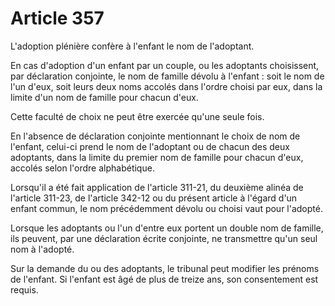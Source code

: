 # Article 357

L'adoption plénière confère à l'enfant le nom de l'adoptant.

En cas d'adoption d'un enfant par un couple, ou les adoptants choisissent, par déclaration conjointe, le nom de famille dévolu à l'enfant : soit le nom de l'un d'eux, soit leurs deux noms accolés dans l'ordre choisi par eux, dans la limite d'un nom de famille pour chacun d'eux.

Cette faculté de choix ne peut être exercée qu'une seule fois.

En l'absence de déclaration conjointe mentionnant le choix de nom de l'enfant, celui-ci prend le nom de l'adoptant ou de chacun des deux adoptants, dans la limite du premier nom de famille pour chacun d'eux, accolés selon l'ordre alphabétique.

Lorsqu'il a été fait application de l'article 311-21, du deuxième alinéa de l'article 311-23, de l'article 342-12 ou du présent article à l'égard d'un enfant commun, le nom précédemment dévolu ou choisi vaut pour l'adopté.

Lorsque les adoptants ou l'un d'entre eux portent un double nom de famille, ils peuvent, par une déclaration écrite conjointe, ne transmettre qu'un seul nom à l'adopté.

Sur la demande du ou des adoptants, le tribunal peut modifier les prénoms de l'enfant. Si l'enfant est âgé de plus de treize ans, son consentement est requis.
